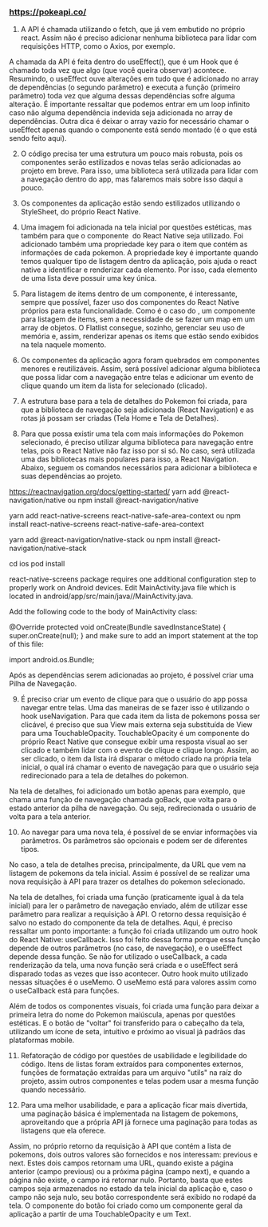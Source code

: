 ### https://pokeapi.co/

1. A API é chamada utilizando o fetch, que já vem embutido no próprio react. Assim não é preciso adicionar nenhuma biblioteca para lidar com requisições HTTP, como o Axios, por exemplo.

A chamada da API é feita dentro do useEffect(), que é um Hook que é chamado toda vez que algo (que você queira observar) acontece. Resumindo, o useEffect ouve alterações em tudo que é adicionado no array de dependências (o segundo parâmetro) e executa a função (primeiro parâmetro) toda vez que alguma dessas dependências sofre alguma alteração. É importante ressaltar que podemos entrar em um loop infinito caso não alguma dependência indevida seja adicionada no array de dependências. Outra dica é deixar o array vazio for necessário chamar o useEffect apenas quando o componente está sendo montado (é o que está sendo feito aqui).

2. O código precisa ter uma estrutura um pouco mais robusta, pois os componentes serão estilizados e novas telas serão adicionadas ao projeto em breve. Para isso, uma biblioteca será utilizada para lidar com a navegação dentro do app, mas falaremos mais sobre isso daqui a pouco.

3. Os componentes da aplicação estão sendo estilizados utilizando o StyleSheet, do próprio React Native. 

4. Uma imagem foi adicionada na tela inicial por questões estéticas, mas também para que o componente <Image> do React Native seja utilizado. Foi adicionado também uma propriedade key para o item que contém as informações de cada pokemon. A propriedade key é importante quando temos qualquer tipo de listagem dentro da aplicação, pois ajuda o react native a identificar e renderizar cada elemento. Por isso, cada elemento de uma lista deve possuir uma key única.

5. Para listagem de items dentro de um componente, é interessante, sempre que possível, fazer uso dos componentes do React Native próprios para esta funcionalidade. Como é o caso do <Flatlist>, um componente para listagem de items, sem a necessidade de se fazer um map em um array de objetos. O Flatlist consegue, sozinho, gerenciar seu uso de memória e, assim, renderizar apenas os items que estão sendo exibidos na tela naquele momento.

6. Os componentes da aplicação agora foram quebrados em componentes menores e reutilizáveis. Assim, será possível adicionar alguma biblioteca que possa lidar com a navegação entre telas e adicionar um evento de clique quando um item da lista for selecionado (clicado).

7. A estrutura base para a tela de detalhes do Pokemon foi criada, para que a biblioteca de navegação seja adicionada (React Navigation) e as rotas já possam ser criadas (Tela Home e Tela de Detalhes).

8. Para que possa existir uma tela com mais informações do Pokemon selecionado, é preciso utilizar alguma biblioteca para navegação entre telas, pois o React Native não faz isso por si só. No caso, será utilizada uma das bibliotecas mais populares para isso, a React Navigation. Abaixo, seguem os comandos necessários para adicionar a biblioteca e suas dependências ao projeto.

https://reactnavigation.org/docs/getting-started/
yarn add @react-navigation/native ou npm install @react-navigation/native

yarn add react-native-screens react-native-safe-area-context ou npm install react-native-screens react-native-safe-area-context

yarn add @react-navigation/native-stack ou npm install @react-navigation/native-stack

cd ios
pod install

react-native-screens package requires one additional configuration step to properly work on Android devices. Edit MainActivity.java file which is located in android/app/src/main/java/<your package name>/MainActivity.java.

Add the following code to the body of MainActivity class:

@Override
protected void onCreate(Bundle savedInstanceState) {
  super.onCreate(null);
}
and make sure to add an import statement at the top of this file:

import android.os.Bundle;

Após as dependências serem adicionadas ao projeto, é possível criar uma Pilha de Navegação.

9. É preciso criar um evento de clique para que o usuário do app possa navegar entre telas. Uma das maneiras de se fazer isso é utilizando o hook useNavigation. Para que cada item da lista de pokemons possa ser clicável, é preciso que sua View mais externa seja substituída de View para uma TouchableOpacity. TouchableOpacity é um componente do próprio React Native que consegue exibir uma resposta visual ao ser clicado e também lidar com o evento de clique e clique longo. Assim, ao ser clicado, o item da lista irá disparar o método criado na própria tela inicial, o qual irá chamar o evento de navegação para que o usuário seja redirecionado para a tela de detalhes do pokemon. 

Na tela de detalhes, foi adicionado um botão apenas para exemplo, que chama uma função de navegação chamada goBack, que volta para o estado anterior da pilha de navegação. Ou seja, redirecionada o usuário de volta para a tela anterior.

10. Ao navegar para uma nova tela, é possível de se enviar informações via parâmetros. Os parâmetros são opcionais e podem ser de diferentes tipos. 

No caso, a tela de detalhes precisa, principalmente, da URL que vem na listagem de pokemons da tela inicial. Assim é possível de se realizar uma nova requisição à API para trazer os detalhes do pokemon selecionado.

Na tela de detalhes, foi criada uma função (praticamente igual à da tela inicial) para ler o parâmetro de navegação enviado, além de utilizar esse parâmetro para realizar a requisição à API. O retorno dessa requisição é salvo no estado do componente da tela de detalhes. Aqui, é preciso ressaltar um ponto importante: a função foi criada utilizando um outro hook do React Native: useCallback. Isso foi feito dessa forma porque essa função depende de outros parâmetros (no caso, de navegação), e o useEffect depende dessa função. Se não for utilizado o useCallback, a cada renderização da tela, uma nova função será criada e o useEffect será disparado todas as vezes que isso acontecer. Outro hook muito utilizado nessas situações é o useMemo. O useMemo está para valores assim como o useCallback está para funções.

Além de todos os componentes visuais, foi criada uma função para deixar a primeira letra do nome do Pokemon maiúscula, apenas por questões estéticas. E o botão de "voltar" foi transferido para o cabeçalho da tela, utilizando um ícone de seta, intuitivo e próximo ao visual já padrãos das plataformas mobile.

11. Refatoração de código por questões de usabilidade e legibilidade do código. Itens de listas foram extraídos para componentes externos, funções de formatação extraídas para um arquivo "utils" na raíz do projeto, assim outros componentes e telas podem usar a mesma função quando necessário.

12. Para uma melhor usabilidade, e para a aplicação ficar mais divertida, uma paginação básica é implementada na listagem de pokemons, aproveitando que a própria API já fornece uma paginação para todas as listagens que ela oferece. 

Assim, no próprio retorno da requisição à API que contém a lista de pokemons, dois outros valores são fornecidos e nos interessam: previous e next. Estes dois campos retornam uma URL, quando existe a página anterior (campo previous) ou a próxima página (campo next), e quando a página não existe, o campo irá retornar nulo. Portanto, basta que estes campos seja armazenados no estado da tela inicial da aplicação e, caso o campo não seja nulo, seu botão correspondente será exibido no rodapé da tela. O componente do botão foi criado como um componente geral da aplicação a partir de uma TouchableOpacity e um Text.